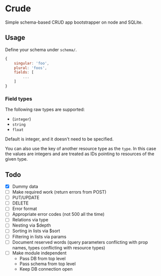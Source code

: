 # Crude

Simple schema-based CRUD app bootstrapper on node and SQLite.

## Usage

Define your schema under `schema/`.

```js
{
	singular: 'foo',
	plural: 'foos',
	fields: [
		...
	]
}
```

### Field types

The following raw types are supported:

- (`integer`)
- `string`
- `float`

Default is integer, and it doesn't need to be specified.

You can also use the key of another resource type as the `type`. In this case the values are integers and are treated as IDs pointing to resources of the given type.

## Todo

- [x] Dummy data
- [ ] Make required work (return errors from POST)
- [ ] PUT/UPDATE
- [ ] DELETE
- [ ] Error format
- [ ] Appropriate error codes (not 500 all the time)
- [ ] Relations via type
- [ ] Nesting via $depth
- [ ] Sorting in lists via $sort
- [ ] Filtering in lists via params
- [ ] Document reserved words (query parameters conflicting with prop names, types conflicting with resource types)
- [ ] Make module independent
	- Pass DB from top level
	- Pass schema from top level
	- Keep DB connection open
